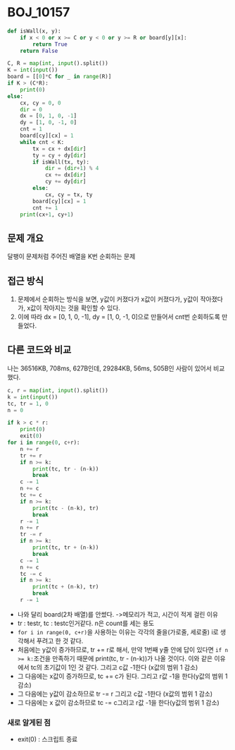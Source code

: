 # BOJ_10157

```python
def isWall(x, y):
    if x < 0 or x >= C or y < 0 or y >= R or board[y][x]:
        return True
    return False

C, R = map(int, input().split())
K = int(input())
board = [[0]*C for _ in range(R)]
if K > (C*R):
    print(0)
else:
    cx, cy = 0, 0
    dir = 0
    dx = [0, 1, 0, -1]
    dy = [1, 0, -1, 0]
    cnt = 1
    board[cy][cx] = 1
    while cnt < K:
        tx = cx + dx[dir]
        ty = cy + dy[dir]
        if isWall(tx, ty):
            dir = (dir+1) % 4
            cx += dx[dir]
            cy += dy[dir]
        else:
            cx, cy = tx, ty
        board[cy][cx] = 1
        cnt += 1
    print(cx+1, cy+1)
```

## 문제 개요

달팽이 문제처럼 주어진 배열을 K번 순회하는 문제



## 접근 방식

1. 문제에서 순회하는 방식을 보면, y값이 커졌다가 x값이 커졌다가, y값이 작아졌다가, x값이 작아지는 것을 확인할 수 있다.
2. 이에 따라 dx = [0, 1, 0, -1], dy = [1, 0, -1, 0]으로 만들어서 cnt번 순회하도록 만들었다.

## 다른 코드와 비교

나는 36516KB, 708ms, 627B인데, 29284KB, 56ms, 505B인 사람이 있어서 비교했다.

```python
c, r = map(int, input().split())
k = int(input())
tc, tr = 1, 0
n = 0

if k > c * r:
    print(0)
    exit(0)
for i in range(0, c+r):
    n += r
    tr += r
    if n >= k:
        print(tc, tr - (n-k))
        break
    c -= 1
    n += c
    tc += c
    if n >= k:
        print(tc - (n-k), tr)
        break
    r -= 1
    n += r
    tr -= r
    if n >= k:
        print(tc, tr + (n-k))
        break
    c -= 1
    n += c
    tc -= c
    if n >= k:
        print(tc + (n-k), tr)
        break
    r -= 1
```

- 나와 달리 board(2차 배열)를 안썼다. ->메모리가 적고, 시간이 적게 걸린 이유
- tr : testr, tc : testc인거같다. n은 count를 세는 용도
- `for i in range(0, c+r)`을 사용하는 이유는 각각의 줄을(가로줄, 세로줄) i로 생각해서 푸려고 한 것 같다.
- 처음에는 y값이 증가하므로, tr += r로 해서, 만약 1번째 y줄 안에 답이 있다면 `if n >= k:`조건을 만족하기 때문에 print(tc, tr - (n-k))가 나올 것이다. 이와 같은 이유에서 tc의 초기값이 1인 것 같다. 그리고 c값 -1한다 (x값의 범위 1 감소)
- 그 다음에는 x값이 증가하므로, tc += c가 된다. 그리고 r값 -1을 한다(y값의 범위 1 감소)
- 그 다음에는 y값이 감소하므로 tr -= r 그리고 c값 -1한다 (x값의 범위 1 감소)
- 그 다음에는 x 값이 감소하므로 tc -= c그리고 r값 -1을 한다(y값의 범위 1 감소)

### 새로 알게된 점

- exit(0) : 스크립트 종료